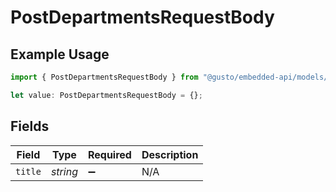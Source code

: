 # PostDepartmentsRequestBody

## Example Usage

```typescript
import { PostDepartmentsRequestBody } from "@gusto/embedded-api/models/operations";

let value: PostDepartmentsRequestBody = {};
```

## Fields

| Field              | Type               | Required           | Description        |
| ------------------ | ------------------ | ------------------ | ------------------ |
| `title`            | *string*           | :heavy_minus_sign: | N/A                |